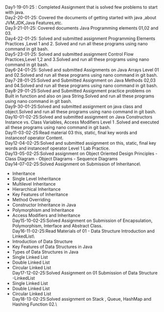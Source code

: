 Day1-19-01-25 : Completed Assignment that is solved few problems to start with java.\
Day2-20-01-25: Covered the documents of getting started with java ,about JVM,JDK,Java Features,etc.\
Day3-21-01-25: Covered documents Java Programming elements 01,02 and 03.\
Day4-22-01-25: Solved and submitted assignment Programming Elements Practices ,Level 1 and 2. Solved and run all these programs using nano command in git bash.\
Day5-23-01-25: Solved and submitted assignment Control Flow Practices,Level 1,2 and 3.Solved and run all these programs using nano command in git bash.\
Day6-24-01-25: Solved and submitted Assignments on Java Arrays Level 01 and 02.Solved and run all these programs using nano command in git bash.\
Day7-28-01-25:Solved and Submitted Assignment on Java Methods 02,03 and 04.Solved and run all these programs using nano command in git bash.\
Day8-29-01-25:Solved and Submitted Assignment practice problems on Built in function and also on java String.Solved and run all these programs using nano command in git bash.\
Day9-30-01-25:Solved and submitted assignment on java class and object.Solved and run all these programs using nano command in git bash.\
Day10-01-02-25:Solved and submitted assignment on Java Constructors Instance vs. Class Variables, Access Modifiers Level 1 .Solved and executed all these programs using nano command in git bash.\
Day11-03-02-25:Read material 03 this, static, final key words and instanceof operator Content.\
Day12-04-02-25:Solved and submitted assignment on this, static, final key words and instanceof operator Level 1 Lab Practice.\
Day13-05-02-25:Solved assignment on Object Oriented Design Principles
                            - Class Diagram
                            - Object Diagrams
                           - Sequence Diagrams\
Day14-07-02-25:Solved Assignment on Submission of Inheritance\
- Inheritance
- Single Level Inheritance
- Multilevel Inheritance
- Hierarchical Inheritance
- Key Features of Inheritance
- Method Overriding
- Constructor Inheritance in Java
- Polymorphism and Inheritance
 - Access Modifiers and Inheritance\
Day15-10-02-25:Solved Assignment on Submission of Encapsulation, Polymorphism, Interface and Abstract Class.\
Day16-11-02-25:Read Materials of 01 - Data Structure Introduction and LinkedList\
- Introduction of Data Structure 
- Key Features of Data Structures in Java
- Types of Data Structures in Java
- Single Linked List
- Double Linked List
- Circular Linked List\
Day17-12-02-25:Solved Assignment on 01 Submission of Data Structure\
 -LinkedList
- Single Linked List
- Double Linked List
- Circular Linked List\
Day18-13-02-25:Solved assignment on Stack , Queue, HashMap and Hashing Function 02.\
